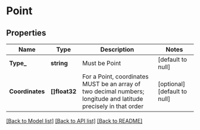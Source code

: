 # Point

## Properties
Name | Type | Description | Notes
------------ | ------------- | ------------- | -------------
**Type_** | **string** | Must be Point | [default to null]
**Coordinates** | **[]float32** | For a Point, coordinates MUST be an array of two decimal numbers; longitude and latitude precisely in that order | [optional] [default to null]

[[Back to Model list]](../README.md#documentation-for-models) [[Back to API list]](../README.md#documentation-for-api-endpoints) [[Back to README]](../README.md)


